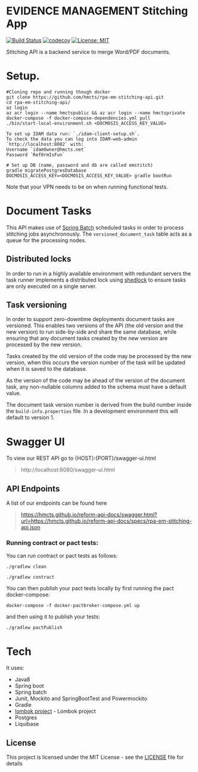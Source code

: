 # EVIDENCE MANAGEMENT Stitching App

[![Build Status](https://travis-ci.org/hmcts/rpa-em-stitching-api.svg?branch=master)](https://travis-ci.org/hmcts/rpa-em-stitching-api)
[![codecov](https://codecov.io/gh/hmcts/rpa-em-stitching-api/branch/master/graph/badge.svg)](https://codecov.io/gh/hmcts/rpa-em-stitching-api)
[![License: MIT](https://img.shields.io/badge/License-MIT-yellow.svg)](https://opensource.org/licenses/MIT)

Stitching API is a backend service to merge Word/PDF documents.

# Setup.

```
#Cloning repo and running though docker
git clone https://github.com/hmcts/rpa-em-stitching-api.git
cd rpa-em-stitching-api/
az login
az acr login --name hmctspublic && az acr login --name hmctsprivate
docker-compose -f docker-compose-dependencies.yml pull
./bin/start-local-environment.sh <DOCMOSIS_ACCESS_KEY_VALUE>

To set up IDAM data run: `./idam-client-setup.sh`. 
To check the data you can log into IDAM-web-admin `http://localhost:8082` with:
Username `idamOwner@hmcts.net`
Password `Ref0rmIsFun`

# Set up DB (name, password and db are called emstitch)
gradle migratePostgresDatabase
DOCMOSIS_ACCESS_KEY=<DOCMOSIS_ACCESS_KEY_VALUE> gradle bootRun
```
Note that your VPN needs to be on when running functional tests.

# Document Tasks

This API makes use of [Spring Batch](https://spring.io/projects/spring-batch) scheduled tasks in order to process stitching jobs asynchronously. The `versioned_document_task` table acts as a queue for the processing nodes.

## Distributed locks

In order to run in a highly available environment with redundant servers the task runner implements a distributed lock using [shedlock](https://github.com/lukas-krecan/ShedLock) to ensure tasks are only executed on a single server.

## Task versioning

In order to support zero-downtime deployments document tasks are versioned. This enables two versions of the API (the old version and the new version) to run side-by-side and share the same database, while ensuring that any document tasks created by the new version are processed by the new version.

Tasks created by the old version of the code may be processed by the new version, when this occurs the version number of the task will be updated when it is saved to the database.

As the version of the code may be ahead of the version of the document task, any non-nullable columns added to the schema must have a default value.

The document task version number is derived from the build number inside the `build-info.properties` file. In a development environment this will default to version 1. 
# Swagger UI
To view our REST API go to {HOST}:{PORT}/swagger-ui.html
> http://localhost:8080/swagger-ui.html

## API Endpoints
A list of our endpoints can be found here
> https://hmcts.github.io/reform-api-docs/swagger.html?url=https://hmcts.github.io/reform-api-docs/specs/rpa-em-stitching-api.json

### Running contract or pact tests:

You can run contract or pact tests as follows:

```
./gradlew clean
```

```
./gradlew contract
```

You can then publish your pact tests locally by first running the pact docker-compose:

```
docker-compose -f docker-pactbroker-compose.yml up
```

and then using it to publish your tests:

```
./gradlew pactPublish
```

# Tech
It uses:

* Java8
* Spring boot
* Spring batch
* Junit, Mockito and SpringBootTest and Powermockito
* Gradle
* [lombok project](https://projectlombok.org/) - Lombok project
* Postgres
* Liquibase

## License
This project is licensed under the MIT License - see the [LICENSE](LICENSE) file for details